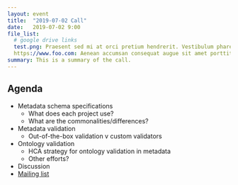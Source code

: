 ```yaml
---
layout: event
title:  "2019-07-02 Call"
date:   2019-07-02 9:00
file_list:
  # google drive links
  test.png: Praesent sed mi at orci pretium hendrerit. Vestibulum pharetra laoreet mi id maximus.
  https://www.foo.com: Aenean accumsan consequat augue sit amet porttitor.
summary: This is a summary of the call.
---
```

## Agenda
- Metadata schema specifications
  - What does each project use?
  - What are the commonalities/differences?
- Metadata validation
  - Out-of-the-box validation v custom validators
- Ontology validation
  - HCA strategy for ontology validation in metadata
  - Other efforts?
- Discussion
- [Mailing list](https://lists.hubmapconsortium.org/g/xconsortiumdatacuration)
